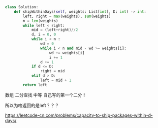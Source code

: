 <!--
 * @Description: 
 * @Autor: Au3C2
 * @Date: 2021-04-26 15:32:53
 * @LastEditors: Au3C2
 * @LastEditTime: 2021-04-26 15:33:41
-->
```python
class Solution:
    def shipWithinDays(self, weights: List[int], D: int) -> int:
        left, right = max(weights), sum(weights)
        n = len(weights)
        while left < right:
            mid = (left+right)//2
            d, i = 0, 0
            while i < n :
                wd = 0
                while i < n and mid - wd >= weights[i]:
                    wd += weights[i]
                    i += 1
                d += 1 
            if d <= D:
                right = mid
            elif d > D:
                left = mid + 1
        return left
```
数组 二分查找 中等 自己写的第一个二分！

所以为啥返回的是left？？？

https://leetcode-cn.com/problems/capacity-to-ship-packages-within-d-days/